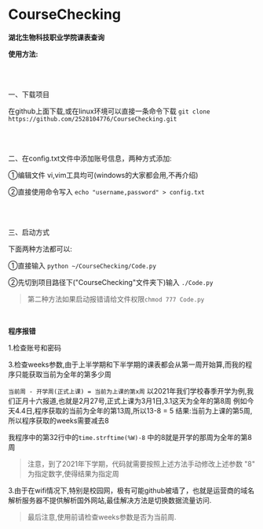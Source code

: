 # CourseChecking

**湖北生物科技职业学院课表查询**

**使用方法:**

<br>
<br>

一、下载项目

在github上面下载,或在linux环境可以直接一条命令下载 `git clone https://github.com/2528104776/CourseChecking.git`

<br>
<br>

二、在config.txt文件中添加账号信息，两种方式添加:

①编辑文件 vi,vim工具均可(windows的大家都会用,不再介绍)

②直接使用命令写入  `echo "username,password" > config.txt`

<br>
<br>

三、启动方式

下面两种方法都可以:

①直接输入 `python ~/CourseChecking/Code.py`

②先切到项目路径下("CourseChecking"文件夹下)输入 `./Code.py`
>第二种方法如果启动报错请给文件权限`chmod 777 Code.py`

<br>



**程序报错**

1.检查账号和密码

3.检查weeks参数,由于上半学期和下半学期的课表都会从第一周开始算,而我的程序只能获取当前为全年的第多少周

`当前周 - 开学周(正式上课) = 当前为上课的第x周`
以2021年我们学校春季开学为例,我们正月十六报道,也就是2月27号,正式上课为3月1日,3.1这天为全年的第8周
例如今天4.4日,程序获取的当前为全年的第13周,所以13-8 = 5 结果:当前为上课的第5周,所以程序获取的weeks需要减去8

我程序中的第32行中的`time.strftime(%W)-8` 中的8就是开学的那周为全年的第8周

>注意，到了2021年下学期，代码就需要按照上述方法手动修改上述参数 "8" 为指定数字,使得结果为指定周

3.由于在wifi情况下,特别是校园网，极有可能github被墙了，也就是运营商的域名解析服务器不提供解析国外网站,最佳解决方法是切换数据流量访问.









>最后注意,使用前请检查weeks参数是否为当前周.
